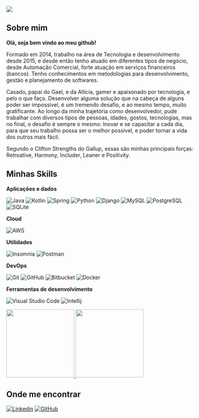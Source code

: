 ![](https://komarev.com/ghpvc/?username=allisonerd&color=6DB33F)

## Sobre mim

**Olá, seja bem vindo ao meu github!**

Formado em 2014, trabalho na área de Tecnologia e desenvolvimento desde 2015, e desde então tenho atuado em diferentes tipos de negócio, desde Automação Comercial, forte atuação em serviços financeiros (bancos). Tenho conhecimentos em metodologias para desenvolvimento, gestão e planejamento de softwares.

Casado, papai do Gael, e da Allícia, gamer e apaixonado por tecnologia, e pelo o que faço. Desenvolver alguma solução que na cabeça de alguns poder ser impossível, é um tremendo desafio, e ao mesmo tempo, muito gratificante. Ao longo da minha trajetória como desenvolvedor, pude trabalhar com diversos tipos de pessoas, idades, gostos, tecnologias, mas no final, o desafio é sempre o mesmo: Inovar e se capacitar a cada dia, para que seu trabalho possa ser o melhor possível, e poder tornar a vida dos outros mais fácil. 

Segundo o Clifton Strengths do Gallup, essas são minhas principais forças: Retroative, Harmony, Includer, Leaner e Positivity.

## Minhas Skills

**Aplicações e dados**

![Java](https://img.shields.io/badge/-Java-333333?style=flat&logo=Java&logoColor=007396)
![Kotlin](https://img.shields.io/badge/-Kotlin-333333?style=flat&logo=Kotlin&logoColor=0095D5)
![Spring](https://img.shields.io/badge/-Spring-333333?style=flat&logo=Spring&logoColor=6DB33F)
![Python](https://img.shields.io/badge/-Python-333333?style=flat&logo=Python&logoColor=white)
![Django](https://img.shields.io/badge/Django-333333?style=flat&logo=django&logoColor=white)
![MySQL](https://img.shields.io/badge/-MySQL-333333?style=flat&logo=mysql)
![PostgreSQL](https://img.shields.io/badge/-PostgreSQL-333333?style=flat&logo=postgresql)
![SQLite](https://img.shields.io/badge/-PostgreSQL-333333?style=flat&logo=sqlite&logoColor=white)
<!-- ![JavaScript](https://img.shields.io/badge/-JavaScript-333333?style=flat&logo=javascript)
![HTML5](https://img.shields.io/badge/-HTML5-333333?style=flat&logo=HTML5)
![CSS](https://img.shields.io/badge/-CSS-333333?style=flat&logo=CSS3&logoColor=1572B6) -->

**Cloud**

![AWS](https://img.shields.io/badge/Amazon_AWS-232F3E?style=flat&logo=amazon-aws&logoColor=white)

**Utilidades**

![Insomnia](https://img.shields.io/badge/-Insomnia-333333?style=flat&logo=insomnia)
![Postman](https://img.shields.io/badge/-Postman-333333?style=flat&logo=postman)

**DevOps**

![Git](https://img.shields.io/badge/-Git-333333?style=flat&logo=git)
![GitHub](https://img.shields.io/badge/-GitHub-333333?style=flat&logo=github)
![Bitbucket](https://img.shields.io/badge/-Bitbucket-333333?style=flat&logo=bitbucket)
![Docker](https://img.shields.io/badge/-Docker-333333?style=flat&logo=docker)

**Ferramentas de desenvolvimento**

![Visual Studio Code](https://img.shields.io/badge/-Visual%20Studio%20Code-333333?style=flat&logo=visual-studio-code&logoColor=007ACC)
![Intellij](https://img.shields.io/badge/-Intellij-333333?style=flat&logo=intellij-idea&logoColor=00000)
<br/>

<a href="https://github.com/allisonerd" title="Perfil do Allison">
  <img height="180em" src="https://github-readme-stats.vercel.app/api?username=allisonerd&theme=dracula&show_icons=true" />

  <img height="180em" src="https://github-readme-stats.vercel.app/api/top-langs/?username=allisonerd&layout=compact&langs_count=10&theme=dracula&show_icons=true&hide_progress=false"/>

</a>

## Onde me encontrar

[![Linkedin](https://img.shields.io/badge/-joseallison-blue?style=flat-square&logo=Linkedin&logoColor=white&link=https://www.linkedin.com/in/joseallison/)](https://www.linkedin.com/in/joseallison/)
[![GitHub](https://img.shields.io/github/followers/allisonerd?label=follow&style=social)](https:/github.com/AllisonErd)